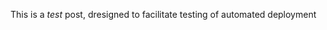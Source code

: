 <!-- 
.. link: 
.. description: 
.. tags: draft,Technology
.. date: 2014/12/24 14:11:00
.. spellcheck_exceptions: 
.. is_orphan: True
.. title: Testing deployment
.. slug: testing_deployment
-->

This is a *test* post, dresigned to facilitate testing of automated deployment
